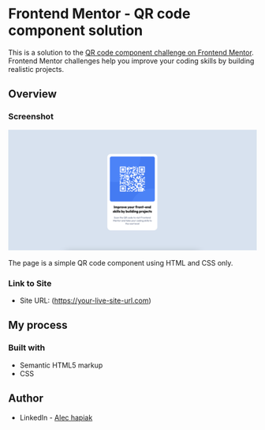 # Frontend Mentor - QR code component solution

This is a solution to the [QR code component challenge on Frontend Mentor](https://www.frontendmentor.io/challenges/qr-code-component-iux_sIO_H). Frontend Mentor challenges help you improve your coding skills by building realistic projects. 

## Overview

### Screenshot

![](design/qr-component.png)

The page is a simple QR code component using HTML and CSS only.

### Link to Site

- Site URL: (https://your-live-site-url.com)

## My process

### Built with

- Semantic HTML5 markup
- CSS

## Author

- LinkedIn - [Alec hapiak](https://www.your-site.com)

